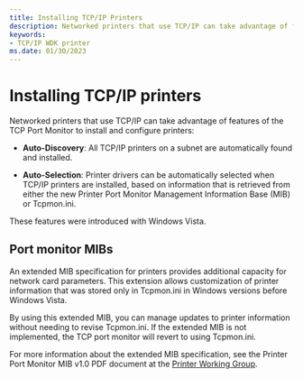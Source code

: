 ```yaml
---
title: Installing TCP/IP Printers
description: Networked printers that use TCP/IP can take advantage of features of the TCP Port Monitor to install and configure printers.
keywords:
- TCP/IP WDK printer
ms.date: 01/30/2023
---
```


# Installing TCP/IP printers

Networked printers that use TCP/IP can take advantage of features of the TCP Port Monitor to install and configure printers:

- **Auto-Discovery**: All TCP/IP printers on a subnet are automatically found and installed.

- **Auto-Selection**: Printer drivers can be automatically selected when TCP/IP printers are installed, based on information that is retrieved from either the new Printer Port Monitor Management Information Base (MIB) or Tcpmon.ini.

These features were introduced with Windows Vista.

## Port monitor MIBs

An extended MIB specification for printers provides additional capacity for network card parameters. This extension allows customization of printer information that was stored only in Tcpmon.ini in Windows versions before Windows Vista.

By using this extended MIB, you can manage updates to printer information without needing to revise Tcpmon.ini. If the extended MIB is not implemented, the TCP port monitor will revert to using Tcpmon.ini.

For more information about the extended MIB specification, see the Printer Port Monitor MIB v1.0 PDF document at the [Printer Working Group](https://pwg.org).
